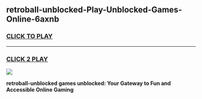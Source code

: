 
## retroball-unblocked-Play-Unblocked-Games-Online-6axnb
<h3>
<a href="https://premium76.site?title=retroball-unblocked&ref=25A">CLICK TO PLAY</a></h3>
<hr>

<h3>
<a href="https://premium76.site?title=retroball-unblocked&ref=25A">CLICK 2 PLAY</a>
  
</h3>

<a href="https://premium76.site?title=retroball-unblocked&ref=25A"><img src="https://clearcache.store/games.png"></a>


**retroball-unblocked games unblocked: Your Gateway to Fun and Accessible Online Gaming**

